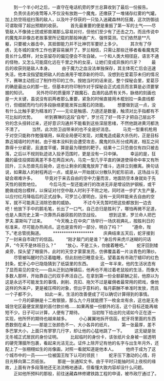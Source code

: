 　　到一个半小时之后，一直守在电话机旁的罗兰总算收到了最后一份报告。
　　负责伏击的夜莺等人不仅没有放跑一个魔鬼，还缴获了一堆储存红雾的气罐。加上防空班组扫落的敌人，以及叶子俘获的一只坠入迷藏森林的狂魔，这次防御战可谓取得了超出预期的收获。
　　首先最重要的便是重振了第一军的士气——尽管敌人不像骑士团或邪兽潮那么容易对付，但他们至少有了还击之力。而且传说中的魔鬼并非像古老故事里所记载的那般神通广大、强悍莫测。它们依然是**凡躯，只要被火器击中，其抵御能力并不比神罚军要好上多少。
　　其次有了俘虏，无冬城的宣传工作也更容易展开了。罗兰相信，只需让那些迁移者看看魔鬼究竟长什么模样，对女巫留存的偏见便会不攻自破。一个和人类大相径庭，语言不通的怪物，又怎么可能腐化远在千里之外的女巫，让她们变成异族的爪牙？
　　最后的收获则是敌人本身。
　　由于魔力之血没法单独保存，其主体死亡后会迅速失活，他本没指望能把敌人的血液用于增添新的符印。没想到在爱葛莎未归的情况下，赛琳主动揽过了制作符印的工作。按她当时的话来说，整个探秘会里，爱葛莎的确是最出众的那一批，但基本的符印制作对于探秘会正式成员而言算是必须要掌握的知识。
　　另外符印的质量除了跟魔石、血液的品质有关外，脉络的刻画也是一大关键，虽说没有前两者那么重要，紧急的时候直接用木棍划拉一条直线都行，但细腻而均匀的多段脉络更能发挥出魔石的效能。
　　想要做到这一点，没有什么比触手更为精准的了——无论是触感、力道还是数量，触须对比手指都有不可比拟的优势。
　　听到赛琳的这段“自夸”，罗兰花了好一阵子才把自己层出不穷的念头扭转过来，还好意识沟通并不能看到这些深层思绪，不然他跳进黄河都洗不清了。
　　当然，此次防卫战带来的也不全是好消息。
　　马克一型重机枪用于对空只能称作勉强堪用，纵观全局便可发现，对魔鬼造成最大杀伤的，正是目标靠近城墙时的齐射。由于根本没料到会遭受攻击，魔鬼的队形分成两波，相互之间靠得十分紧密，且速度平缓，算是最为理想的靶子。结果十二只恐兽仅有四只被击落，之后以不规则轨迹进入投矛范围时，更是没有一只中弹。
　　幸运的是，狂魔的最佳投掷距离差不多在两百米内，马克一型几乎平直的弹道使得命中率又有所回升，三头恐兽先后毙命，这也让剩余的魔鬼放弃了缠斗，选择立刻撤离。换句话说，如果敌人的射程再远一点，或是从一开始就以分散队列蛇形前进，这场战斗无疑会艰难许多。
　　毕竟对于来去自由的空中力量而言，地面防空本身就处于先天性的弱势地位。
　　今后马克一型还能进行的改进无非是增设防护钢板，或干脆做成炮台模样，以保证对付空中敌人时利于不败之地，同时进一步扩大生产量，以应付红月降临后的正式战争。可罗兰心里明白，没有一支同样能来去自由的空军，就不可能真正消除恐兽的威胁。
　　不过今天先暂时把这些都放到一边去吧！他放下手中的鹅毛笔，长出了一口气，自己总归是胜利了，哪怕再微不足道，也是人类历史上第一次靠热兵器获胜的防空战役。
　　想到这里，罗兰命人把巴罗夫.蒙斯叫了过来。
　　“今天晚上在中央广场举行一场庆祝典礼，按胜利日的标准来，尽可能办热闹点。这也是宣传的一部分，明白了吗？”
　　“遵命，陛下。”老总管抚胸道。
　　*******************
　　庆典结束五天后，蛇牙接到了一封来自市政厅的信函。
　　“刚才敲门的是谁？”身后传来虎爪迷糊的问话声，“今天不是休班日么？”
　　“放心，不是工头，你接着睡吧。”
　　蛇牙回到矮桌旁，探头望了眼窗外，此时的天空才蒙蒙发亮，仿佛覆盖着一片淡青色的薄纱。
　　尽管被叫醒时仍泛着瞌睡，但此刻他已睡意全无。望着盖有市政厅蜡印的红色封条，蛇牙心中已隐隐猜到了纸袋里的东西。
　　这一年半来，他的生活状态有了显而易见的变化——自从迁到边陲镇后，他再也不用过着老鼠般的生活，而像大多数人那样，开始靠自己的双手养活自己。在拿到第一份全额薪酬之前，他原以为这是永远不可能发生的事情，剥削、克扣、拖欠不过是雇佣者最常用的把戏，像他这样的外来户，更是被压榨的对象，但出乎意料的，每月薪酬不单准时发放，而且一个子都不少。
　　如此一来，生活的改善便成了可以确切计算得到的事情。
　　一个月的薪酬是十二枚银狼，那么九个月就能攒下一枚金龙有余，这也是无冬城住宅区最便宜房屋的首付款价格……如果再接一份额外的活，这个目标还能再缩短不少。日子可以计算，人便有了期待。
　　当初陛下给出的允诺如今正在逐一实现，他所怀的期待也越来越多。
　　小心翼翼地拆开信函，蛇牙将里面的东西悉数倒在桌上——那是三张颜色不一、大小各异的纸片。
　　第一张最厚，差不多巴掌大小，上面只有寥寥几行字，却让他的心猛地跳了一下。
　　这无疑是张无冬城正式居民的身份证明。
　　比起临时的身份卡，该张纸片全身被一层透明的硬壳薄膜所包裹，看起来光洁无比。证件上除开记有他的名字与出生年月外，还配上了一张栩栩如生的肖像画，对照一看就知道是他本人。
　　他终于成为了这个城市中的一员——一位被国王陛下认可的领民！
　　蛇牙压下激动的心情，将目光移向第二页纸张。
　　那是一张通知文书，由于平时只能抽时间上夜校的缘故，上面有许多段落他还无法流畅地通读，但看懂大致内容却没什么问题。
　　正如他所预料的那般，前往迷藏森林修建铁路工程的申请，被市政厅通过了。